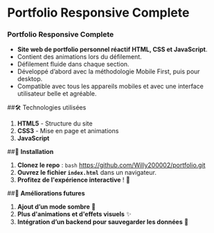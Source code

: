 # Portfolio Responsive Complete
### Portfolio Responsive Complete

- **Site web de portfolio personnel réactif HTML, CSS et JavaScript**.
- Contient des animations lors du défilement.
- Défilement fluide dans chaque section.
- Développé d’abord avec la méthodologie Mobile First, puis pour desktop.
- Compatible avec tous les appareils mobiles et avec une interface utilisateur belle et agréable.

##🛠️ Technologies utilisées
1. **HTML5** - Structure du site
2. **CSS3** - Mise en page et animations
3. **JavaScript**


##📂 **Installation**
1. **Clonez le repo** :
   ``bash``
https://github.com/Willy200002/portfolio.git
3. **Ouvrez le fichier ``index.html``** dans un navigateur.
4. **Profitez de l'expérience interactive** ! 🚀

##📌 **Améliorations futures**
1. **Ajout d’un mode sombre** 🌙
2. **Plus d'animations et d'effets visuels** ✨
3. **Intégration d’un backend pour sauvegarder les données** 🔄
